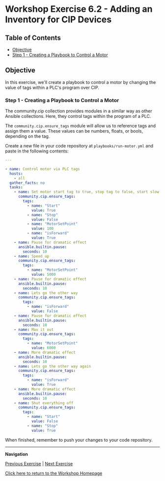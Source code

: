 # Workshop Exercise 6.2 - Adding an Inventory for CIP Devices

## Table of Contents

* [Objective](#objective)
* [Step 1 - Creating a Playbook to Control a Motor](#step-1---creating-a-playbook-to-control-a-motor)

## Objective

In this exercise, we'll create a playbook to control a motor by changing the value of tags within a PLC's program over CIP.

### Step 1 - Creating a Playbook to Control a Motor

The community.cip collection provides modules in a similar way as other Ansible collections. Here, they control tags within the program of a PLC.

The `community.cip.ensure_tags` module will allow us to reference tags and assign them a value. These values can be numbers, floats, or bools, depending on the tag.

Create a new file in your code repository at `playbooks/run-motor.yml` and paste in the following contents:
```yaml
---

- name: Control motor via PLC tags
  hosts:
    - all
  gather_facts: no
  tasks:
    - name: Set motor start tag to true, stop tag to false, start slow
      community.cip.ensure_tags:
        tags:
          - name: "Start"
            value: True
          - name: "Stop"
            value: False
          - name: "MotorSetPoint"
            value: 100
          - name: "isForward"
            value: True
    - name: Pause for dramatic effect
      ansible.builtin.pause:
        seconds: 10
    - name: Speed up
      community.cip.ensure_tags:
        tags:
          - name: "MotorSetPoint"
            value: 5000
    - name: Pause for dramatic effect
      ansible.builtin.pause:
        seconds: 10
    - name: Lets go the other way
      community.cip.ensure_tags:
        tags:
          - name: "isForward"
            value: False
    - name: Pause for dramatic effect
      ansible.builtin.pause:
        seconds: 10
    - name: Max it out
      community.cip.ensure_tags:
        tags:
          - name: "MotorSetPoint"
            value: 6000
    - name: More dramatic effect
      ansible.builtin.pause:
        seconds: 10
    - name: Lets go the other way again
      community.cip.ensure_tags:
        tags:
          - name: "isForward"
            value: True
    - name: More dramatic effect
      ansible.builtin.pause:
        seconds: 10            
    - name: Shut everything off
      community.cip.ensure_tags:
        tags:
          - name: "Start"
            value: False
          - name: "Stop"
            value: True
```

When finished, remember to push your changes to your code repository.

---
**Navigation**

[Previous Exercise](../6.2-inventory-and-host) | [Next Exercise](../6.4-cip-job-template)

[Click here to return to the Workshop Homepage](../README.md)



